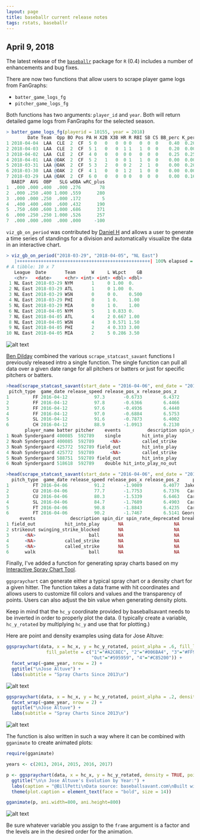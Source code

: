 ```yaml
---
layout: page
title: baseballr current release notes
tags: rstats, baseballr
---
```


## April 9, 2018

The latest release of the [`baseballr`](https://billpetti.github.io/baseballr/) package for `R` (0.4) includes a number of enhancements and bug fixes.

There are now two functions that allow users to scrape player game logs from FanGraphs:

- `batter_game_logs_fg`
- `pitcher_game_logs_fg`  

Both functions has two arguments:  `player_id` and `year`. Both will return detailed game logs from FanGraphs for the selected season.

```r
> batter_game_logs_fg(playerid = 10155, year = 2018)
        Date Team  Opp BO Pos PA H X2B X3B HR R RBI SB CS BB_perc K_perc  ISO
1 2018-04-04  LAA  CLE  2  CF  5 0   0   0  0 0   0  0  0    0.40  0.200 .000
2 2018-04-03  LAA  CLE  2  CF  5 1   0   0  1 1   1  0  0    0.20  0.000 .750
3 2018-04-02  LAA  CLE  2  CF  4 0   0   0  0 0   0  0  0    0.25  0.250 .000
4 2018-04-01  LAA @OAK  2  CF  5 2   1   0  0 1   1  0  0    0.00  0.000 .200
5 2018-03-31  LAA @OAK  2  CF  5 3   2   0  0 2   2  1  0    0.00  0.200 .400
6 2018-03-30  LAA @OAK  2  CF  4 1   0   0  1 2   1  0  0    0.00  0.000 .750
7 2018-03-29  LAA @OAK  2  CF  6 0   0   0  0 0   0  0  0    0.00  0.167 .000
  BABIP  AVG  OBP   SLG wOBA wRC_plus
1  .000 .000 .400  .000 .276       78
2  .000 .250 .400 1.000 .559      280
3  .000 .000 .250  .000 .172        5
4  .400 .400 .400  .600 .432      190
5  .750 .600 .600 1.000 .686      371
6  .000 .250 .250 1.000 .526      257
7  .000 .000 .000  .000 .000     -100
```

`viz_gb_on_period` was contributed by [Daniel H](https://github.com/darh78) and allows a user to generate a time series of standings for a division and automatically visualize the data in an interactive chart.

```r
> viz_gb_on_period("2018-03-29", "2018-04-05", "NL East")
   |++++++++++++++++++++++++++++++++++++++++++++++++++| 100% elapsed = 16s
# A tibble: 10 x 7
   League  Date       Team      W     L WLpct    GB
   <chr>   <date>     <chr> <int> <int> <dbl> <dbl>
 1 NL East 2018-03-29 NYM       1     0 1.00  0.   
 2 NL East 2018-03-29 ATL       1     0 1.00  0.   
 3 NL East 2018-03-29 WSN       0     0 0.    0.500
 4 NL East 2018-03-29 PHI       0     1 0.    1.00 
 5 NL East 2018-03-29 MIA       0     1 0.    1.00 
 6 NL East 2018-04-05 NYM       5     1 0.833 0.   
 7 NL East 2018-04-05 ATL       4     2 0.667 1.00 
 8 NL East 2018-04-05 WSN       4     3 0.571 1.50 
 9 NL East 2018-04-05 PHI       2     4 0.333 3.00 
10 NL East 2018-04-05 MIA       2     5 0.286 3.50 
```

![alt text](https://github.com/BillPetti/baseballr/blob/gh-pages/baseballr_Updates/vz_gb_chart_ex.png?raw=true "vz_gb ex")

[Ben Dilday](https://github.com/bdilday) combined the various `scrape_statcast_savant` functions I previously released intro a single function. The single function can pull all data over a given date range for all pitchers or batters or just for specific pitchers or batters.

```r
>head(scrape_statcast_savant(start_date = "2016-04-06", end_date = "2016-04-15", playerid = 592789, player_type='pitcher'))
 pitch_type  game_date release_speed release_pos_x release_pos_z
1         FF 2016-04-12          97.3       -0.6733        6.4372
2         FF 2016-04-12          97.8       -0.6366        6.4466
3         FF 2016-04-12          97.6       -0.4936        6.4440
4         FF 2016-04-12          97.0       -0.6884        6.5753
5         SL 2016-04-12          91.6       -0.7873        6.4002
6         CH 2016-04-12          88.9       -1.0913        6.2130
       player_name batter pitcher    events          description spin_dir
1 Noah Syndergaard 400085  592789    single        hit_into_play       NA
2 Noah Syndergaard 400085  592789      <NA>        called_strike       NA
3 Noah Syndergaard 425772  592789 field_out        hit_into_play       NA
4 Noah Syndergaard 425772  592789      <NA>        called_strike       NA
5 Noah Syndergaard 588751  592789 field_out        hit_into_play       NA
6 Noah Syndergaard 518618  592789    double hit_into_play_no_out       NA 
```
```r
>head(scrape_statcast_savant(start_date = "2016-04-06", end_date = "2016-04-06"))
  pitch_type  game_date release_speed release_pos_x release_pos_z     player_name batter pitcher
1         FT 2016-04-06          91.2       -1.9089        6.4077  Jake Marisnick 545350  467100
2         CU 2016-04-06          77.7       -1.7753        6.7376   Carlos Correa 621043  467100
3         CU 2016-04-06          80.3       -1.5339        6.6463   Carlos Correa 621043  467100
4         SL 2016-04-06          84.7       -1.7689        6.4903   Carlos Correa 621043  467100
5         FT 2016-04-06          90.8       -1.8843        6.4235   Carlos Correa 621043  467100
6         FT 2016-04-06          90.2       -1.7467        6.5141 George Springer 543807  467100
     events             description spin_dir spin_rate_deprecated break_angle_deprecated
1 field_out           hit_into_play       NA                   NA                     NA
2 strikeout swinging_strike_blocked       NA                   NA                     NA
3      <NA>                    ball       NA                   NA                     NA
4      <NA>           called_strike       NA                   NA                     NA
5      <NA>           called_strike       NA                   NA                     NA
6      walk                    ball       NA                   NA                     NA
```

Finally, I've added a function for generating spray charts based on my [Interactive Spray Chart Tool](http://billpetti.shinyapps.io/shiny_spraychart/).

`ggspraychart` can generate either a typical spray chart or a density chart for a given hitter. The function takes a data frame with hit coordinates and allows users to customize fill colors and values and the transparency of points. Users can also adjust the bin value when generating density plots.

Keep in mind that the `hc_y` coordinate provided by baseballsavant needs to be inverted in order to properly plot the data. (I typically create a variable, `hc_y_rotated` by multiplying `hc_y` and use that for plotting.)

Here are point and density examples using data for Jose Altuve:

```r
ggspraychart(data, x = hc_x, y = hc_y_rotated, point_alpha = .6, fill_legend_title = "Hit Type", fill_value = "hit_type", 
               fill_palette = c("1"="#A2C8EC", "2"="#006BA4", "3"="#FF940E",
                                "Out"="#595959", "4"="#C85200")) + 
  facet_wrap(~game_year, nrow = 2) +
  ggtitle("\nJose Altuve") +
  labs(subtitle = "Spray Charts Since 2013\n")
```
![alt text](https://github.com/BillPetti/baseballr/blob/gh-pages/baseballr_Updates/altuve_facet_ex.png?raw=true "facet ex")

```r
ggspraychart(data, x = hc_x, y = hc_y_rotated, point_alpha = .2, density = TRUE, bin_size = 30) + 
  facet_wrap(~game_year, nrow = 2) +
  ggtitle("\nJose Altuve") +
  labs(subtitle = "Spray Charts Since 2013\n")
```
![alt text](https://github.com/BillPetti/baseballr/blob/gh-pages/baseballr_Updates/altuve_facet_density.png?raw=true "density ex")
	
The function is also written in such a way where it can be combined with `gganimate` to create animated plots:

```r
require(gganimate)

years <- c(2013, 2014, 2015, 2016, 2017)

p <- ggspraychart(data, x = hc_x, y = hc_y_rotated, density = TRUE, point_alpha = .2, bin_size = 30, frame = "game_year") + 
  ggtitle("\n\n Jose Altuve's Evolution by Year:") +
  labs(caption = "@BillPetti\nData source: baseballsavant.com\nBuilt with the baseballr package\n") +
  theme(plot.caption = element_text(face = "bold", size = 14))

gganimate(p, ani.width=800, ani.height=800)
```

![alt text](https://github.com/BillPetti/baseballr/blob/gh-pages/baseballr_Updates/Altuve_evolution.gif?raw=true "gif e example") 
	
Be sure whatever variable you assign to the `frame` argument is a factor and the levels are in the desired order for the animation.

